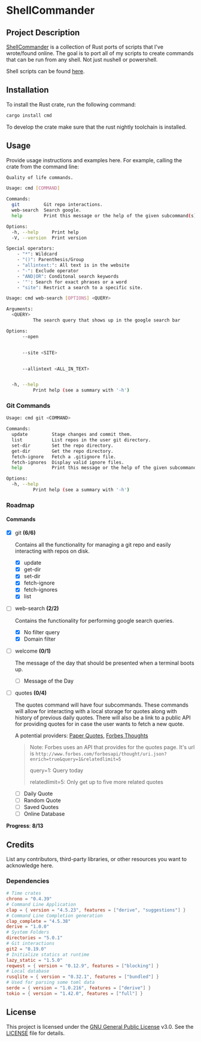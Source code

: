 # ShellCommander

## Project Description

[ShellCommander][repo-cmd] is a collection of Rust ports of scripts that I've wrote/found online. The goal is to port all of my scripts to create commands that can be run from any shell. Not just nushell or powershell.

Shell scripts can be found [here][repo-shell].

## Installation

To install the Rust crate, run the following command:

```sh
cargo install cmd
```

To develop the crate make sure that the rust nightly toolchain is installed.

## Usage

Provide usage instructions and examples here. For example, calling the crate from the command line:

```sh
Quality of life commands.

Usage: cmd [COMMAND]

Commands:
  git         Git repo interactions.
  web-search  Search google.
  help        Print this message or the help of the given subcommand(s)

Options:
  -h, --help     Print help
  -V, --version  Print version
```

```sh
Special operators:
    - "*": Wildcard
    - "()": Parenthesis/Group
    - "allintext:": All text is in the website
    - "-": Exclude operator
    - "AND|OR": Conditonal search keywords
    - '"': Search for exact phrases or a word
    - "site": Restrict a search to a specific site.

Usage: cmd web-search [OPTIONS] <QUERY>

Arguments:
  <QUERY>
          The search query that shows up in the google search bar

Options:
      --open


      --site <SITE>


      --allintext <ALL_IN_TEXT>


  -h, --help
          Print help (see a summary with '-h')
```

### Git Commands

```sh
Usage: cmd git <COMMAND>

Commands:
  update         Stage changes and commit them.
  list           List repos in the user git directory.
  set-dir        Set the repo directory.
  get-dir        Get the repo directory.
  fetch-ignore   Fetch a .gitignore file.
  fetch-ignores  Display valid ignore files.
  help           Print this message or the help of the given subcommand(s)

Options:
  -h, --help
          Print help (see a summary with '-h')
```

### Roadmap

#### Commands

- [x] git **(6/6)**

    Contains all the functionality for managing a git repo and easily interacting with repos on disk.

  - [x] update
  - [x] get-dir
  - [x] set-dir
  - [x] fetch-ignore
  - [x] fetch-ignores
  - [x] list
- [ ] web-search **(2/2)**

    Contains the functionality for performing google search queries.

  - [x] No filter query
  - [x] Domain filter
- [ ] welcome **(0/1)**

    The message of the day that should be presented when a terminal boots up.

  - [ ] Message of the Day
- [ ] quotes **(0/4)**
  
    The quotes command will have four subcommands. These commands will allow for interacting with a local storage for quotes along with history of previous daily quotes. There will also be a link to a public API for providing quotes for in case the user wants to fetch a new quote.

    A potential providers: [Paper Quotes][api-paper-quotes], [Forbes Thoughts][api-forbes]

    > Note:
    > Forbes uses an API that provides for the quotes page. It's url is `http://www.forbes.com/forbesapi/thought/uri.json?enrich=true&query=1&relatedlimit=5`
    >
    >query=1: Query today
    >
    >relatedlimit=5: Only get up to five more related quotes

  - [ ] Daily Quote
  - [ ] Random Quote
  - [ ] Saved Quotes
  - [ ] Online Database

**Progress**: **8/13**

## Credits

List any contributors, third-party libraries, or other resources you want to acknowledge here.

### Dependencies

```toml
# Time crates
chrono = "0.4.39"
# Command Line Application
clap = { version = "4.5.23", features = ["derive", "suggestions"] }
# Command Line Completion generation
clap_complete = "4.5.38"
derive = "1.0.0"
# System Folders
directories = "5.0.1"
# Git interactions
git2 = "0.19.0"
# Initialize statics at runtime
lazy_static = "1.5.0"
reqwest = { version = "0.12.9", features = ["blocking"] }
# Local database
rusqlite = { version = "0.32.1", features = ["bundled"] }
# Used for parsing some toml data 
serde = { version = "1.0.216", features = ["derive"] }
tokio = { version = "1.42.0", features = ["full"] }
```

## License

This project is licensed under the [GNU General Public License][license] v3.0. See the [LICENSE][license-file] file for details.

[repo-cmd]: https://github.com/Spyder337/cmd
[repo-shell]: https://github.com/Spyder337/nu-config
[api-paper-quotes]: https://paperquotes.com
[api-forbes]: https://www.forbes.com/quotes/1/
[license]: https://www.gnu.org/licenses/gpl-3.0.en.html
[license-file]: LICENSE.md
